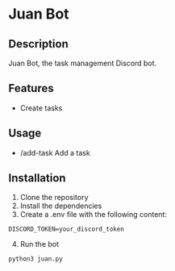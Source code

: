 # Juan Bot

## Description

Juan Bot, the task management Discord bot.

## Features

- Create tasks

## Usage

- /add-task <when> <what> Add a task

## Installation

1. Clone the repository
2. Install the dependencies
3. Create a .env file with the following content:
```
DISCORD_TOKEN=your_discord_token
```
4. Run the bot

```
python3 juan.py
```
